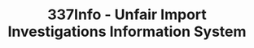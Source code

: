 ---
bigquery: https://console.cloud.google.com/bigquery?p=patents-public-data&d=usitc_investigations&page=dataset&project=sheets-management-319211
citation: US International Trade Commission 337Info Unfair Import Investigations Information
  System
contributors: US International Trade Comission
cost: None
description: US International Trade Commission 337Info Unfair Import Investigations
  Information System contains data on investigations done under Section 337. Section
  337 declares the infringement of certain statutory intellectual property rights
  and other forms of unfair competition in import trade to be unlawful practices.
  Most Section 337 investigations involve allegations of patent or registered trademark
  infringement.
documentation: FAQ and tutorial available on the site
last_edit: 04/09/2022, 20:59:49
location: https://pubapps2.usitc.gov/337external/
maintained_by: US International Trade Comission
schema_fields:
- currentStatus
- ouiiAttorney
- actualEndDateEvidHear
- dateComplaintFiled
- invUnfairAct
- scheduledStartDateEvidHear
- investigationType
- dateCreated
- issueDateOtherNonFinal
- finalDetNoViolation
- teoIdDueDate
- gcAttorney
- trademarkNumbers
- complainant
- dateOfPublicationFrNotice
- investigationNo
- scheduledEndDateEvidHear
- currentActiveALJ
- finalDetViolation
- teoProceedingInvolved
- patentNumbers
- investigationTermDate
- publication_number
- actualStartDateEvidHear
- respondent
- cafcAppeals
- lastUpdated
- htsNumbers
- targetDate
- markmanHearing
- internalRemand
- startDateMarkmanHearing
- teoReliefGranted
- title
- docketNo
- teoIdIssueDate
- finalIdOnViolationIssue
- patentNumber
- copyrightNumbers
- finalIdOnViolationDue
- id
- ouiiParticipation
- endDateMarkmanHearing
- aljAssigned
shortname: unfair_import_investigations
tags:
- import
- legal
- trade
timeframe: 2008-2021 (prior to 2008 downloadable as a JSON file)
title: 337Info - Unfair Import Investigations Information System
uuid: 2721f5ec-e599-4890-9265-9706719fc71e
---